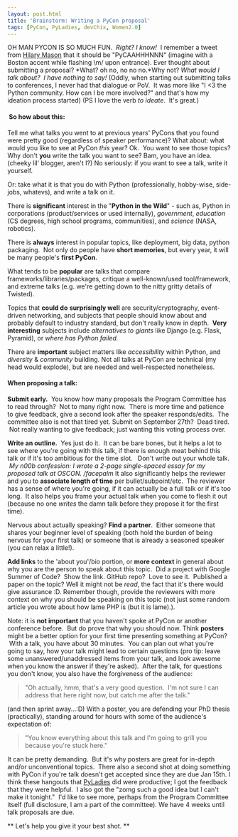 ```yaml
---
layout: post.html
title: 'Brainstorm: Writing a PyCon proposal'
tags: [PyCon, PyLadies, devChix, Women2.0]
---
```


OH MAN PYCON IS SO MUCH FUN.  *Right? I know!*  I remember a tweet from [Hilary Mason][Hilary] that it should be "PyCAAHHHNNN" (imagine with a Boston accent while flashing \\m/ upon entrance). Ever thought about submitting a proposal? *What? oh no, no no no.*Why not? *What would I talk about?  I have nothing to say!* (Oddly, when starting out submitting talks to conferences, I never had that dialogue or PoV.  It was more like "I \<3 the Python community. How can I be more involved?" and that's how my ideation process started) (PS I love the verb *to ideate*.  It's great.)

####  So how about this:

Tell me what talks you went to at previous years' PyCons that you found were pretty good (regardless of speaker performance)? What about: what would you like to see at PyCon _this_ year? Ok.  You want to see those topics? Why don't **you** write the talk you want to see? Bam, you have an idea. (cheeky lil' blogger, aren't I?) No seriously: if you want to see a talk, write it yourself.  

Or: take what it is that you do with Python (professionally, hobby-wise, side-jobs, whatevs), and write a talk on it. 

There is **significant** interest in the "**Python in the Wild**" - such as, Python in corporations (product/services or used internally), *government*, *education* (CS degrees, high school programs, communities), and *science* (NASA, robotics). 

There is **always** interest in popular topics, like deployment, big data, python packaging.  Not only do people have **short memories**, but every year, it will be many people's **first PyCon**.

What tends to be **popular** are talks that compare frameworks/libraries/packages, critique a well-known/used tool/framework, and extreme talks (e.g. we're getting down to the nitty gritty details of Twisted).  

Topics that **could do** **surprisingly well** are security/cryptography, event-driven networking, and subjects that people should know about and probably default to industry standard, but don't really know in depth.  **Very interesting** subjects include *alternatives to giants* like Django (e.g. Flask, Pyramid), or *where has Python failed.* 

There are **important** subject matters like *accessibility* within Python, and *diversity* & *community* building. Not all talks at PyCon are technical (my head would explode), but are needed and well-respected nonetheless.

#### When proposing a talk:

**Submit early.**  You know how many proposals the Program Committee has to read through?  Not to many right now.  There is more time and patience to give feedback, give a second look after the speaker responds/edits.  The committee also is not that tired yet. Submit on September 27th?  Dead tired.  Not really wanting to give feedback; just wanting this voting process over. 

**Write an outline.**  Yes just do it.  It can be bare bones, but it helps a lot to see where you're going with this talk, if there is enough meat behind this talk or if it's too ambitious for the time slot.   Don't write out your whole talk.  _My n00b confession: I wrote a 2-page single-spaced essay for my proposed talk at OSCON. /facepalm_ It also significantly helps the reviewer and you to **associate length of time** per bullet/subpoint/etc.  The reviewer has a sense of where you're going, if it can actually be a full talk or if it's too long.  It also helps you frame your actual talk when you come to flesh it out (because no one _writes_ the damn talk before they propose it for the first time). 

Nervous about actually speaking? **Find a partner**.  Either someone that shares your beginner level of speaking (both hold the burden of being nervous for your first talk) or someone that is already a seasoned speaker (you can relax a little!). 

**Add links** to the 'about you'/bio portion, or **more context** in general about why you are the person to speak about this topic.  Did a project with Google Summer of Code?  Show the link. GitHub repo?  Love to see it.  Published a paper on the topic? Well it might not be *read*, the fact that it's there would give assurance :D. Remember though, provide the reviewers with more context on why you should be speaking on this topic (not just some random article you wrote about how lame PHP is (but it is lame).).  

Note: it is **not important** that you haven't spoke at PyCon or another conference before.  But do prove that why you should now. Think **posters** might be a better option for your first time presenting something at PyCon?  With a talk, you have about 30 minutes.  You can plan out what you're going to say, how your talk might lead to certain questions (pro tip: leave some unanswered/unaddressed items from your talk, and look awesome when you know the answer if they're asked).  After the talk, for questions you don't know, you also have the forgiveness of the audience:

> "Oh actually, hmm, that's a very good question.  I'm not sure I can address that here right now, but catch me after the talk."

(and then sprint away...:D) With a poster, you are defending your PhD thesis (practically), standing around for hours with some of the audience's expectation of:

> "You know everything about this talk and I'm going to grill you because you're stuck here."

It can be pretty demanding.  But it's why posters are great for in-depth and/or unconventional topics.  There also a second shot at doing something with PyCon if you're talk doesn't get accepted since they are due Jan 15th. I think these hangouts that [PyLadies][PyLadies] did were productive; I got the feedback that they were helpful.  I also got the "zomg such a good idea but I can't make it tonight."  I'd like to see more, perhaps from the Program Committee itself (full disclosure, I am a part of the committee). We have 4 weeks until talk proposals are due.

** Let's help you give it your best shot. **


[Hilary]: http://www.twitter.com/hmason "Hilary Mason's twitter"
[PyLadies]: http://www.roguelynn.com/2012/08/25/pycon-proposal-brainstorming-via-google-hangout/ "PyCon Proposal Brainstorming via Google Hangout"
